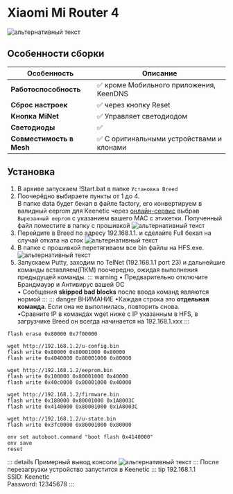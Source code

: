 # Xiaomi Mi Router 4 <YezBadge type="keenetic" text="4.1.7" url="/assets/files/firmware/Xiaomi-4-4.1.7.7z" />

![альтернативный текст](/assets/images/wiki/guides/Xiaomi/xiaomi4.jpg)

## Особенности сборки

| Особенность              | Описание                                  |
| ------------------------ | ----------------------------------------- |
| **Работоспособность**    | ✅ кроме Мобильного приложения, KeenDNS   |
| **Сброс настроек**       | ✅ через кнопку Reset                     |
| **Кнопка MiNet**         | ✅ Управляет светодиодом                  |
| **Светодиоды**           | ✅                                        |
| **Совместимость в Mesh** | ✅ С оригинальными устройствами и клонами |

## Установка

1. В архиве запускаем !Start.bat в папке `Установка Breed`
2. Поочерёдно выбираете пункты от 1 до 4. <br/>В папке data будет бекап в файле factory, его конвертируем в валидный eeprom для Keenetic через [онлайн-сервис](https://yeezyio.github.io/) выбрав `Вырезанный eeprom` с указанием вашего MAC с этикетки. Полученный файл поместите в папку с прошивкой
   ![альтернативный текст](/assets/images/wiki/guides/Xiaomi/install.png)
3. Перейдите в Breed по адресу 192.168.1.1. и сделайте Full бекап на случай отката на сток
   ![альтернативный текст](/assets/images/wiki/guides/Xiaomi/breed.jpg)
4. В папке с прошивкой перетягиваем все bin файлы на HFS.exe.
   ![альтернативный текст](/assets/images/wiki/guides/TP-Link-EC330/openhfs.png)
5. Запускаем Putty, заходим по TelNet (192.168.1.1 port 23) и дальнейшие команды вставляем(ПКМ) поочередно, ожидая
   выполнения предыдущей команды.
   ::: warning
   • Предварительно отключите Брандмауэр и Антивирус вашей ОС
   <br/>• Сообщения **skipped bad blocks** после ввода команд являются нормой
   :::
   ::: danger ВНИМАНИЕ
   •Каждая строка это **отдельная команда**. Если она не выполнилась, повторить снова.
   <br/>•Cравните IP в командах wget ниже с IP указанным в HFS, в загрузчике Breed он всегда начинается на
   192.168.1.xxx
   :::

```shell
flash erase 0x80000 0x7f00000

wget http://192.168.1.2/u-config.bin
flash write 0x80000 0x80001000 0x80000
flash write 0x4040000 0x80001000 0x80000

wget http://192.168.1.2/eeprom.bin
flash write 0x100000 0x80001000 0x40000
flash write 0x40c0000 0x80001000 0x40000

wget http://192.168.1.2/firmware.bin
flash write 0x180000 0x80001000 0x1A8003C
flash write 0x4140000 0x80001000 0x1A8003C

wget http://192.168.1.2/u-state.bin
flash write 0x3fc0000 0x80001000 0x80000

env set autoboot.command "boot flash 0x4140000"
env save
reset
```

::: details Примерный вывод консоли
![альтернативный текст](/assets/images/wiki/guides/TP-Link-EC330/breedlog.png)
:::
После перезагрузки устройство запустится в Keenetic
::: tip 192.168.1.1<br/>SSID: Keenetic<br/>Password: 12345678
:::
